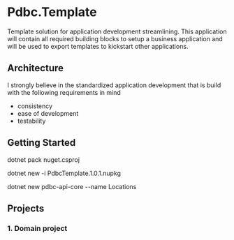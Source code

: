 # Pdbc.Template

Template solution for application development streamlining.  This application will contain all required building blocks to setup a business application and will be used to export templates to kickstart other applications.

## Architecture

I strongly believe in the standardized application development that is build with the following requirements in mind
 * consistency
 * ease of development
 * testability

## Getting Started

dotnet pack nuget.csproj

dotnet new -i PdbcTemplate.1.0.1.nupkg

dotnet new pdbc-api-core --name Locations

## Projects

### 1. Domain project
